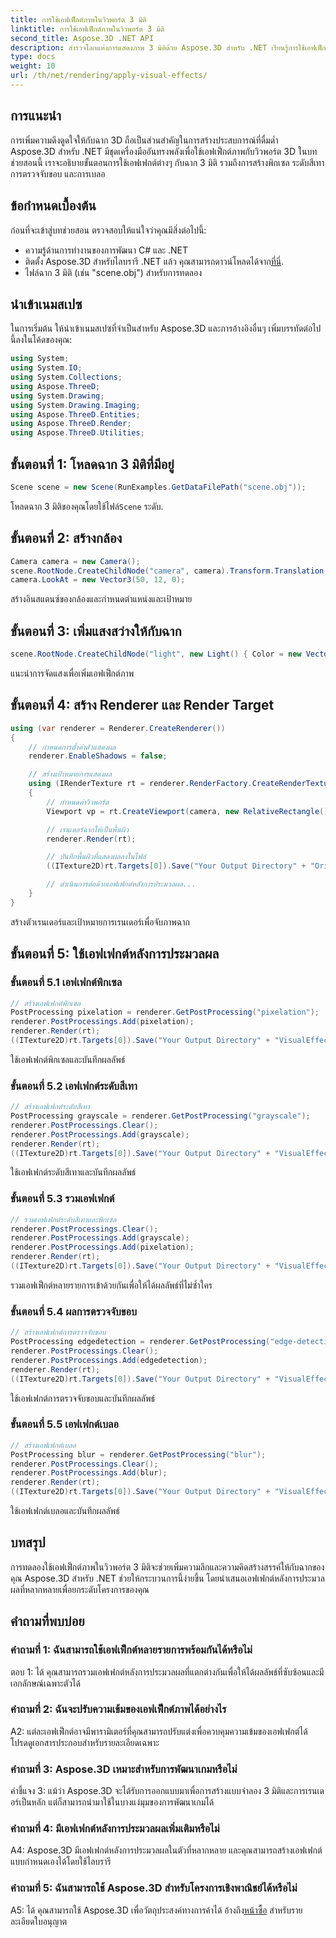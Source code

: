 ```yaml
---
title: การใช้เอฟเฟ็กต์ภาพในวิวพอร์ต 3 มิติ
linktitle: การใช้เอฟเฟ็กต์ภาพในวิวพอร์ต 3 มิติ
second_title: Aspose.3D .NET API
description: สำรวจโลกแห่งการแสดงภาพ 3 มิติด้วย Aspose.3D สำหรับ .NET เรียนรู้การใช้เอฟเฟ็กต์ภาพที่น่าดึงดูดกับฉากของคุณโดยใช้บทช่วยสอนทีละขั้นตอน ยกระดับโปรเจ็กต์ของคุณด้วยเอฟเฟกต์พิกเซล ระดับสีเทา การตรวจจับขอบ และเอฟเฟกต์เบลอ
type: docs
weight: 10
url: /th/net/rendering/apply-visual-effects/
---
```

## การแนะนำ

การเพิ่มความดึงดูดใจให้กับฉาก 3D ถือเป็นส่วนสำคัญในการสร้างประสบการณ์ที่ดื่มด่ำ Aspose.3D สำหรับ .NET มีชุดเครื่องมืออันทรงพลังเพื่อใช้เอฟเฟ็กต์ภาพกับวิวพอร์ต 3D ในบทช่วยสอนนี้ เราจะอธิบายขั้นตอนการใช้เอฟเฟกต์ต่างๆ กับฉาก 3 มิติ รวมถึงการสร้างพิกเซล ระดับสีเทา การตรวจจับขอบ และการเบลอ

## ข้อกำหนดเบื้องต้น

ก่อนที่จะเข้าสู่บทช่วยสอน ตรวจสอบให้แน่ใจว่าคุณมีสิ่งต่อไปนี้:

- ความรู้ด้านการทำงานของการพัฒนา C# และ .NET
-  ติดตั้ง Aspose.3D สำหรับไลบรารี .NET แล้ว คุณสามารถดาวน์โหลดได้จาก[ที่นี่](https://releases.aspose.com/3d/net/).
- ไฟล์ฉาก 3 มิติ (เช่น "scene.obj") สำหรับการทดลอง

## นำเข้าเนมสเปซ

ในการเริ่มต้น ให้นำเข้าเนมสเปซที่จำเป็นสำหรับ Aspose.3D และการอ้างอิงอื่นๆ เพิ่มบรรทัดต่อไปนี้ลงในโค้ดของคุณ:

```csharp
using System;
using System.IO;
using System.Collections;
using Aspose.ThreeD;
using System.Drawing;
using System.Drawing.Imaging;
using Aspose.ThreeD.Entities;
using Aspose.ThreeD.Render;
using Aspose.ThreeD.Utilities;
```

## ขั้นตอนที่ 1: โหลดฉาก 3 มิติที่มีอยู่

```csharp
Scene scene = new Scene(RunExamples.GetDataFilePath("scene.obj"));
```

 โหลดฉาก 3 มิติของคุณโดยใช้ไฟล์`Scene` ระดับ.

## ขั้นตอนที่ 2: สร้างกล้อง

```csharp
Camera camera = new Camera();
scene.RootNode.CreateChildNode("camera", camera).Transform.Translation = new Vector3(2, 44, 66);
camera.LookAt = new Vector3(50, 12, 0);
```

สร้างอินสแตนซ์ของกล้องและกำหนดตำแหน่งและเป้าหมาย

## ขั้นตอนที่ 3: เพิ่มแสงสว่างให้กับฉาก

```csharp
scene.RootNode.CreateChildNode("light", new Light() { Color = new Vector3(Color.White), LightType = LightType.Point }).Transform.Translation = new Vector3(26, 57, 43);
```

แนะนำการจัดแสงเพื่อเพิ่มเอฟเฟ็กต์ภาพ

## ขั้นตอนที่ 4: สร้าง Renderer และ Render Target

```csharp
using (var renderer = Renderer.CreateRenderer())
{
    // กำหนดการตั้งค่าตัวแสดงผล
    renderer.EnableShadows = false;

    // สร้างเป้าหมายการแสดงผล
    using (IRenderTexture rt = renderer.RenderFactory.CreateRenderTexture(new RenderParameters(), 1, 1024, 1024))
    {
        // กำหนดค่าวิวพอร์ต
        Viewport vp = rt.CreateViewport(camera, new RelativeRectangle() { ScaleWidth = 1, ScaleHeight = 1 });

        // เรนเดอร์ฉากให้เป็นพื้นผิว
        renderer.Render(rt);

        // บันทึกพื้นผิวที่แสดงผลลงในไฟล์
        ((ITexture2D)rt.Targets[0]).Save("Your Output Directory" + "Original_viewport_out.png", ImageFormat.Png);

        // ดำเนินการต่อด้วยเอฟเฟกต์หลังการประมวลผล...
    }
}
```

สร้างตัวเรนเดอร์และเป้าหมายการเรนเดอร์เพื่อจับภาพฉาก

## ขั้นตอนที่ 5: ใช้เอฟเฟกต์หลังการประมวลผล

### ขั้นตอนที่ 5.1 เอฟเฟกต์พิกเซล

```csharp
// สร้างเอฟเฟกต์พิกเซล
PostProcessing pixelation = renderer.GetPostProcessing("pixelation");
renderer.PostProcessings.Add(pixelation);
renderer.Render(rt);
((ITexture2D)rt.Targets[0]).Save("Your Output Directory" + "VisualEffect_pixelation_out.png", ImageFormat.Png);
```

ใช้เอฟเฟกต์พิกเซลและบันทึกผลลัพธ์

### ขั้นตอนที่ 5.2 เอฟเฟกต์ระดับสีเทา

```csharp
// สร้างเอฟเฟกต์ระดับสีเทา
PostProcessing grayscale = renderer.GetPostProcessing("grayscale");
renderer.PostProcessings.Clear();
renderer.PostProcessings.Add(grayscale);
renderer.Render(rt);
((ITexture2D)rt.Targets[0]).Save("Your Output Directory" + "VisualEffect_grayscale_out.png", ImageFormat.Png);
```

ใช้เอฟเฟกต์ระดับสีเทาและบันทึกผลลัพธ์

### ขั้นตอนที่ 5.3 รวมเอฟเฟกต์

```csharp
// รวมเอฟเฟกต์ระดับสีเทาและพิกเซล
renderer.PostProcessings.Clear();
renderer.PostProcessings.Add(grayscale);
renderer.PostProcessings.Add(pixelation);
renderer.Render(rt);
((ITexture2D)rt.Targets[0]).Save("Your Output Directory" + "VisualEffect_grayscale+pixelation_out.png", ImageFormat.Png);
```

รวมเอฟเฟ็กต์หลายรายการเข้าด้วยกันเพื่อให้ได้ผลลัพธ์ที่ไม่ซ้ำใคร

### ขั้นตอนที่ 5.4 ผลการตรวจจับขอบ

```csharp
// สร้างเอฟเฟกต์การตรวจจับขอบ
PostProcessing edgedetection = renderer.GetPostProcessing("edge-detection");
renderer.PostProcessings.Clear();
renderer.PostProcessings.Add(edgedetection);
renderer.Render(rt);
((ITexture2D)rt.Targets[0]).Save("Your Output Directory" + "VisualEffect_edgedetection_out.png", ImageFormat.Png);
```

ใช้เอฟเฟกต์การตรวจจับขอบและบันทึกผลลัพธ์

### ขั้นตอนที่ 5.5 เอฟเฟกต์เบลอ

```csharp
// สร้างเอฟเฟกต์เบลอ
PostProcessing blur = renderer.GetPostProcessing("blur");
renderer.PostProcessings.Clear();
renderer.PostProcessings.Add(blur);
renderer.Render(rt);
((ITexture2D)rt.Targets[0]).Save("Your Output Directory" + "VisualEffect_blur_out.png", ImageFormat.Png);
```

ใช้เอฟเฟกต์เบลอและบันทึกผลลัพธ์

## บทสรุป

การทดลองใช้เอฟเฟ็กต์ภาพในวิวพอร์ต 3 มิติจะช่วยเพิ่มความลึกและความคิดสร้างสรรค์ให้กับฉากของคุณ Aspose.3D สำหรับ .NET ช่วยให้กระบวนการนี้ง่ายขึ้น โดยนำเสนอเอฟเฟกต์หลังการประมวลผลที่หลากหลายเพื่อยกระดับโครงการของคุณ

## คำถามที่พบบ่อย

### คำถามที่ 1: ฉันสามารถใช้เอฟเฟ็กต์หลายรายการพร้อมกันได้หรือไม่

ตอบ 1: ได้ คุณสามารถรวมเอฟเฟกต์หลังการประมวลผลที่แตกต่างกันเพื่อให้ได้ผลลัพธ์ที่ซับซ้อนและมีเอกลักษณ์เฉพาะตัวได้

### คำถามที่ 2: ฉันจะปรับความเข้มของเอฟเฟ็กต์ภาพได้อย่างไร

A2: แต่ละเอฟเฟ็กต์อาจมีพารามิเตอร์ที่คุณสามารถปรับแต่งเพื่อควบคุมความเข้มของเอฟเฟกต์ได้ โปรดดูเอกสารประกอบสำหรับรายละเอียดเฉพาะ

### คำถามที่ 3: Aspose.3D เหมาะสำหรับการพัฒนาเกมหรือไม่

คำชี้แจง 3: แม้ว่า Aspose.3D จะได้รับการออกแบบมาเพื่อการสร้างแบบจำลอง 3 มิติและการเรนเดอร์เป็นหลัก แต่ก็สามารถนำมาใช้ในบางแง่มุมของการพัฒนาเกมได้

### คำถามที่ 4: มีเอฟเฟกต์หลังการประมวลผลเพิ่มเติมหรือไม่

A4: Aspose.3D มีเอฟเฟกต์หลังการประมวลผลในตัวที่หลากหลาย และคุณสามารถสร้างเอฟเฟกต์แบบกำหนดเองได้โดยใช้ไลบรารี

### คำถามที่ 5: ฉันสามารถใช้ Aspose.3D สำหรับโครงการเชิงพาณิชย์ได้หรือไม่

 A5: ได้ คุณสามารถใช้ Aspose.3D เพื่อวัตถุประสงค์ทางการค้าได้ อ้างถึง[หน้าซื้อ](https://purchase.aspose.com/buy) สำหรับรายละเอียดใบอนุญาต